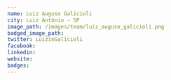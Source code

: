```yaml
---
name: Luiz Auguso Galicioli
city: Luiz Antônio - SP
image_path: /images/team/luiz_auguso_galicioli.png
badged_image_path:
twitter: LuizinGalicioli
facebook:
linkedin:
website:
badges:
---
```

